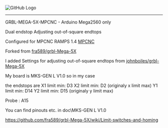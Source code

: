 ![GitHub Logo](https://github.com/fra589/grbl-Mega-5X/blob/edge/doc/images/Mega-5X-logo.svg)

---

GRBL-MEGA-5X-MPCNC - Arduino Mega2560 only

Dual endstop
Adjusting out-of-square endtops

Configured for MPCNC RAMPS 1.4
[MPCNC](https://www.v1engineering.com/)

Forked from [fra589/grbl-Mega-5X](https://github.com/fra589/grbl-Mega-5X)

I added Settings for adjusting out-of-square endtops from
[johnboiles/grbl-Mega-5X](https://github.com/johnboiles/grbl-Mega-5X)

My board is MKS-GEN L V1.0
so in my case

the endstops are
X1 limit min: D3
X2 limit min: D2 (originaly x limit max)
Y1 limit min: D14
Y2 limit min: D15 (originaly y limit max)

Probe : A15

You can find pinouts etc. in doc\MKS-GEN L V1.0

https://github.com/fra589/grbl-Mega-5X/wiki/Limit-switches-and-homing
